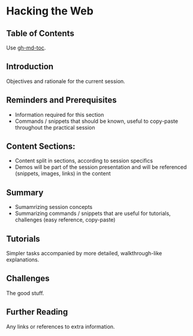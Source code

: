 # Hacking the Web

## Table of Contents
Use [gh-md-toc](https://github.com/ekalinin/github-markdown-toc).

## Introduction
Objectives and rationale for the current session.

## Reminders and Prerequisites
- Information required for this section
- Commands / snippets that should be known, useful to copy-paste throughout the
practical session

## Content Sections:
- Content split in sections, according to session specifics
- Demos will be part of the session presentation and will be referenced
(snippets, images, links) in the content

## Summary
- Sumamrizing session concepts
- Summarizing commands / snippets that are useful for tutorials, challenges
(easy reference, copy-paste)

## Tutorials
Simpler tasks accompanied by more detailed, walkthrough-like explanations.

## Challenges
The good stuff.

## Further Reading
Any links or references to extra information.
